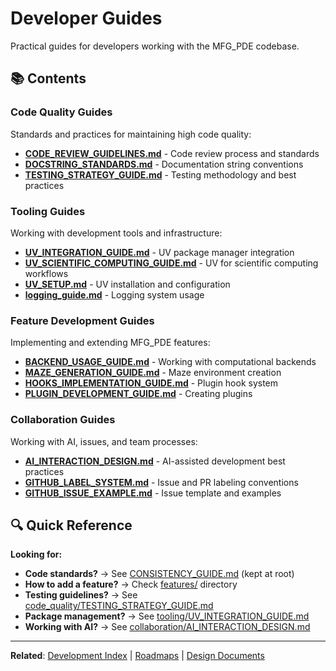 # Developer Guides

Practical guides for developers working with the MFG_PDE codebase.

## 📚 Contents

### **Code Quality Guides**
Standards and practices for maintaining high code quality:
- [**CODE_REVIEW_GUIDELINES.md**](code_quality/CODE_REVIEW_GUIDELINES.md) - Code review process and standards
- [**DOCSTRING_STANDARDS.md**](code_quality/DOCSTRING_STANDARDS.md) - Documentation string conventions
- [**TESTING_STRATEGY_GUIDE.md**](code_quality/TESTING_STRATEGY_GUIDE.md) - Testing methodology and best practices

### **Tooling Guides**
Working with development tools and infrastructure:
- [**UV_INTEGRATION_GUIDE.md**](tooling/UV_INTEGRATION_GUIDE.md) - UV package manager integration
- [**UV_SCIENTIFIC_COMPUTING_GUIDE.md**](tooling/UV_SCIENTIFIC_COMPUTING_GUIDE.md) - UV for scientific computing workflows
- [**UV_SETUP.md**](tooling/UV_SETUP.md) - UV installation and configuration
- [**logging_guide.md**](tooling/logging_guide.md) - Logging system usage

### **Feature Development Guides**
Implementing and extending MFG_PDE features:
- [**BACKEND_USAGE_GUIDE.md**](features/BACKEND_USAGE_GUIDE.md) - Working with computational backends
- [**MAZE_GENERATION_GUIDE.md**](features/MAZE_GENERATION_GUIDE.md) - Maze environment creation
- [**HOOKS_IMPLEMENTATION_GUIDE.md**](features/HOOKS_IMPLEMENTATION_GUIDE.md) - Plugin hook system
- [**PLUGIN_DEVELOPMENT_GUIDE.md**](features/PLUGIN_DEVELOPMENT_GUIDE.md) - Creating plugins

### **Collaboration Guides**
Working with AI, issues, and team processes:
- [**AI_INTERACTION_DESIGN.md**](collaboration/AI_INTERACTION_DESIGN.md) - AI-assisted development best practices
- [**GITHUB_LABEL_SYSTEM.md**](collaboration/GITHUB_LABEL_SYSTEM.md) - Issue and PR labeling conventions
- [**GITHUB_ISSUE_EXAMPLE.md**](collaboration/GITHUB_ISSUE_EXAMPLE.md) - Issue template and examples

## 🔍 Quick Reference

**Looking for:**
- **Code standards?** → See [CONSISTENCY_GUIDE.md](../CONSISTENCY_GUIDE.md) (kept at root)
- **How to add a feature?** → Check [features/](features/) directory
- **Testing guidelines?** → See [code_quality/TESTING_STRATEGY_GUIDE.md](code_quality/TESTING_STRATEGY_GUIDE.md)
- **Package management?** → See [tooling/UV_INTEGRATION_GUIDE.md](tooling/UV_INTEGRATION_GUIDE.md)
- **Working with AI?** → See [collaboration/AI_INTERACTION_DESIGN.md](collaboration/AI_INTERACTION_DESIGN.md)

---

**Related**: [Development Index](../README.md) | [Roadmaps](../roadmaps/) | [Design Documents](../design/)
